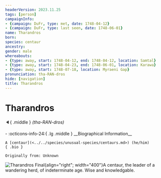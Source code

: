 ```yaml
---
headerVersion: 2023.11.25
tags: [person]
campaignInfo:
- {campaign: DuFr, type: met, date: 1748-04-12}
- {campaign: DuFr, type: last seen, date: 1748-06-01}
name: Tharandros
born:
species: centaur
ancestry:
gender: male
whereabouts:
- {type: away, start: 1748-04-12, end: 1748-04-12, location: Samtal}
- {type: away, start: 1748-04-23, end: 1748-06-01, location: Karawa}
- {type: away, start: 1748-07-18, location: Myraeni Gap}
pronunciation: tha-RAN-dros
hide: [navigation]
title: Tharandros
---
```

# Tharandros
:speaker:{ .middle } *(tha-RAN-dros)*  
<div class="grid cards ext-narrow-margin ext-one-column" markdown>
- :octicons-info-24:{ .lg .middle } __Biographical Information__

    A [centaur](<../../species/unusual-species/centaurs.md>) (he/him)  
    { .bio }

    Originally from: Unknown
</div>




![Tharandros Final](../../assets/tharandros-final.png){align="right"; width="400"}A centaur, the leader of a wandering herd, of indeterminate age. Wise and knowledgable.



